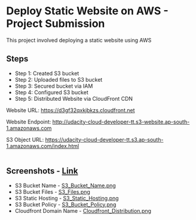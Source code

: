 # Deploy Static Website on AWS - Project Submission

This project involved deploying a static website using AWS

## Steps
- Step 1: Created S3 bucket
- Step 2: Uploaded files to S3 bucket
- Step 3: Secured bucket via IAM
- Step 4: Configured S3 bucket
- Step 5: Distributed Website via CloudFront CDN

Website URL: https://d3gf32qxkjbkzs.cloudfront.net

Website Endpoint: http://udacity-cloud-developer-tt.s3-website.ap-south-1.amazonaws.com

S3 Object URL: https://udacity-cloud-developer-tt.s3.ap-south-1.amazonaws.com/index.html
<br>
<br>

## Screenshots - [Link](https://github.com/tebbythomas/udacity-cloud-developer-nanodegree/tree/main/Project_1-Deploy_Static_Website/Submission/Screenshots)

- S3 Bucket Name - [S3_Bucket_Name.png](https://github.com/tebbythomas/udacity-cloud-developer-nanodegree/blob/main/Project_1-Deploy_Static_Website/Submission/Screenshots/S3_Bucket_Name.png)
- S3 Bucket Files - [S3_Files.png](https://github.com/tebbythomas/udacity-cloud-developer-nanodegree/blob/main/Project_1-Deploy_Static_Website/Submission/Screenshots/S3_Files.png)
- S3 Static Hosting - [S3_Static_Hosting.png](https://github.com/tebbythomas/udacity-cloud-developer-nanodegree/blob/main/Project_1-Deploy_Static_Website/Submission/Screenshots/S3_Static_Hosting.png)
- S3 Bucket Policy - [S3_Bucket_Policy.png](https://github.com/tebbythomas/udacity-cloud-developer-nanodegree/blob/main/Project_1-Deploy_Static_Website/Submission/Screenshots/S3_Bucket_Policy.png)
- Cloudfront Domain Name - [Cloudfront_Distribution.png](https://github.com/tebbythomas/udacity-cloud-developer-nanodegree/blob/main/Project_1-Deploy_Static_Website/Submission/Screenshots/Cloudfront_Distribution.png)